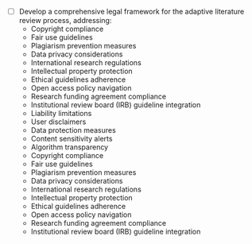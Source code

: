 

- [ ] Develop a comprehensive legal framework for the adaptive literature review process, addressing:
  - Copyright compliance
  - Fair use guidelines
  - Plagiarism prevention measures
  - Data privacy considerations
  - International research regulations
  - Intellectual property protection
  - Ethical guidelines adherence
  - Open access policy navigation
  - Research funding agreement compliance
  - Institutional review board (IRB) guideline integration
  - Liability limitations
  - User disclaimers
  - Data protection measures
  - Content sensitivity alerts
  - Algorithm transparency
  - Copyright compliance
  - Fair use guidelines
  - Plagiarism prevention measures
  - Data privacy considerations
  - International research regulations
  - Intellectual property protection
  - Ethical guidelines adherence
  - Open access policy navigation
  - Research funding agreement compliance
  - Institutional review board (IRB) guideline integration